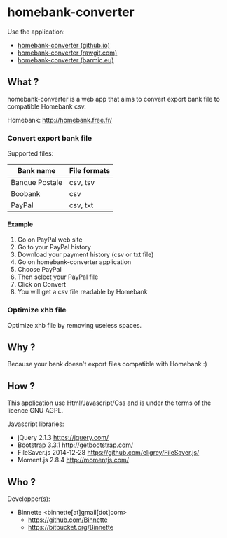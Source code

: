 # homebank-converter #
Use the application:

* [homebank-converter (github.io)](http://binnette.github.io/homebank-converter/)
* [homebank-converter (rawgit.com)](https://rawgit.com/Binnette/homebank-converter/master/index.html)
* [homebank-converter (barmic.eu)](https://hbc.barmic.eu/)

## What ? ##
homebank-converter is a web app that aims to convert export bank file to compatible Homebank csv.

Homebank: http://homebank.free.fr/

### Convert export bank file ###
Supported files:

| Bank name         | File formats |
| ----------------- | ------------ |
| Banque Postale    | csv, tsv     |
| Boobank           | csv          |
| PayPal            | csv, txt     |

#### Example ####
1. Go on PayPal web site
2. Go to your PayPal history
3. Download your payment history (csv or txt file)
4. Go on homebank-converter application
5. Choose PayPal
6. Then select your PayPal file
7. Click on Convert
8. You will get a csv file readable by Homebank

### Optimize xhb file ###
Optimize xhb file by removing useless spaces.

## Why ? ##
Because your bank doesn't export files compatible with Homebank :)

## How ? ##
This application use Html/Javascript/Css and is under the terms of the licence GNU AGPL.

Javascript libraries:

* jQuery 2.1.3 https://jquery.com/
* Bootstrap 3.3.1 http://getbootstrap.com/
* FileSaver.js 2014-12-28 https://github.com/eligrey/FileSaver.js/
* Moment.js 2.8.4 http://momentjs.com/

## Who ? ##
Developper(s):

* Binnette <binnette[at]gmail[dot]com>
  * https://github.com/Binnette
  * https://bitbucket.org/Binnette
